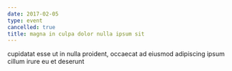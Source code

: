 ```yaml
---
date: 2017-02-05
type: event
cancelled: true
title: magna in culpa dolor nulla ipsum sit
---
```

cupidatat esse ut in nulla proident, occaecat ad eiusmod adipiscing ipsum cillum irure eu et deserunt